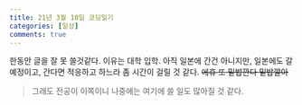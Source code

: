 ```yaml
---
title: 21년 3월 10일 코딩일기
categories: [일상]
comments: true
---
```


한동안 글을 잘 못 쓸것같다.
이유는 대학 입학.
아직 일본에 간건 아니지만, 일본에도 갈 예정이고, 간다면 적응하고 하느라 좀 시간이 걸릴 것 같다.
~~에휴 또 밑밥깐다 밑밥깔아~~

> 그래도 전공이 이쪽이니 나중에는 여기에 쓸 일도 많아질 것 같다.
